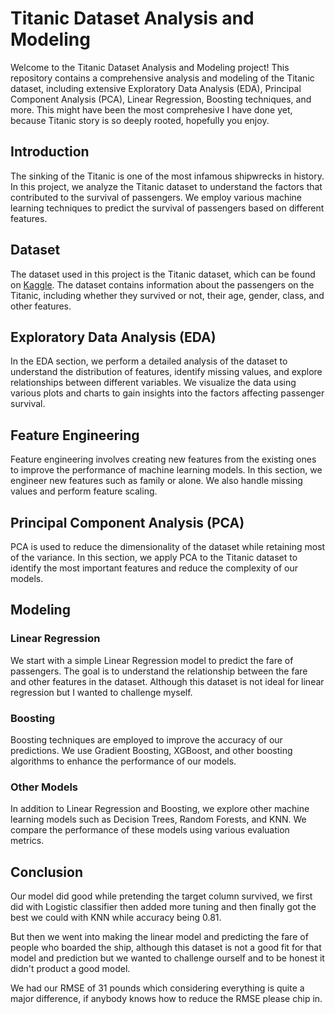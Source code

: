 

# Titanic Dataset Analysis and Modeling

Welcome to the Titanic Dataset Analysis and Modeling project! This repository contains a comprehensive analysis and modeling of the Titanic dataset, including extensive Exploratory Data Analysis (EDA), Principal Component Analysis (PCA), Linear Regression, Boosting techniques, and more.
This might have been the most comprehesive I have done yet, because Titanic story is so deeply rooted, hopefully you enjoy.

## Introduction

The sinking of the Titanic is one of the most infamous shipwrecks in history. In this project, we analyze the Titanic dataset to understand the factors that contributed to the survival of passengers. We employ various machine learning techniques to predict the survival of passengers based on different features.

## Dataset

The dataset used in this project is the Titanic dataset, which can be found on [Kaggle](https://www.kaggle.com/c/titanic/data). The dataset contains information about the passengers on the Titanic, including whether they survived or not, their age, gender, class, and other features.


## Exploratory Data Analysis (EDA)

In the EDA section, we perform a detailed analysis of the dataset to understand the distribution of features, identify missing values, and explore relationships between different variables. We visualize the data using various plots and charts to gain insights into the factors affecting passenger survival.

## Feature Engineering

Feature engineering involves creating new features from the existing ones to improve the performance of machine learning models. In this section, we engineer new features such as family or alone. We also handle missing values and perform feature scaling.

## Principal Component Analysis (PCA)

PCA is used to reduce the dimensionality of the dataset while retaining most of the variance. In this section, we apply PCA to the Titanic dataset to identify the most important features and reduce the complexity of our models.

## Modeling

### Linear Regression

We start with a simple Linear Regression model to predict the fare of passengers. The goal is to understand the relationship between the fare and other features in the dataset.
Although this dataset is not ideal for linear regression but I wanted to challenge myself.

### Boosting

Boosting techniques are employed to improve the accuracy of our predictions. We use Gradient Boosting, XGBoost, and other boosting algorithms to enhance the performance of our models.

### Other Models

In addition to Linear Regression and Boosting, we explore other machine learning models such as Decision Trees, Random Forests, and KNN. We compare the performance of these models using various evaluation metrics.

## Conclusion

Our model did good while pretending the target column survived, we first did with Logistic classifier then added more tuning and then finally got the best we could with KNN while accuracy being 0.81.

But then we went into making the linear model and predicting the fare of people who boarded the ship, although this dataset is not a good fit for that model and prediction but we wanted to challenge ourself and to be honest it didn't product a good model.

We had our RMSE of 31 pounds which considering everything is quite a major difference, if anybody knows how to reduce the RMSE please chip in.
